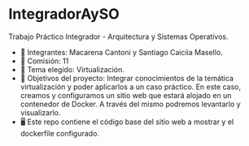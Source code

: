# IntegradorAySO

Trabajo Práctico Integrador - Arquitectura y Sistemas Operativos.

- 👥 Integrantes: Macarena Cantoni y Santiago Caiciia Masello.
- 🏫 Comisión: 11
- 📘 Tema elegido: Virtualización.
- 🎯 Objetivos del proyecto: Integrar conocimientos de la temática virtualización y poder aplicarlos a un caso práctico. En este caso, creamos y configuramos un sitio web que estará alojado en un contenedor de Docker. A través del mismo podremos levantarlo y visualizarlo.
- 🖥 Este repo contiene el código base del sitio web a mostrar y el dockerfile configurado.
